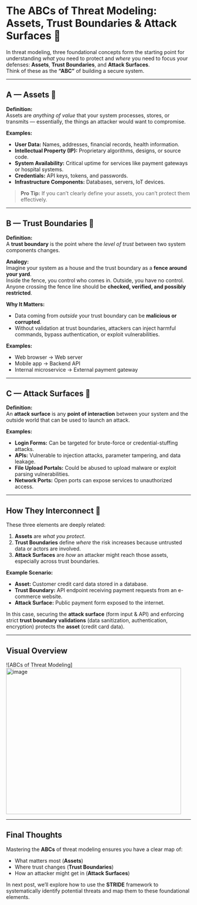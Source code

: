 # The ABCs of Threat Modeling: Assets, Trust Boundaries & Attack Surfaces 🔐

In threat modeling, three foundational concepts form the starting point for understanding *what* you need to protect and *where* you need to focus your defenses: **Assets**, **Trust Boundaries**, and **Attack Surfaces**.  
Think of these as the **“ABC”** of building a secure system.

---

## A — Assets 💎

**Definition:**  
Assets are *anything of value* that your system processes, stores, or transmits — essentially, the things an attacker would want to compromise.

**Examples:**
- **User Data:** Names, addresses, financial records, health information.
- **Intellectual Property (IP):** Proprietary algorithms, designs, or source code.
- **System Availability:** Critical uptime for services like payment gateways or hospital systems.
- **Credentials:** API keys, tokens, and passwords.
- **Infrastructure Components:** Databases, servers, IoT devices.

> **Pro Tip:** If you can’t clearly define your assets, you can’t protect them effectively.

---

## B — Trust Boundaries 🚧

**Definition:**  
A **trust boundary** is the point where the *level of trust* between two system components changes.

**Analogy:**  
Imagine your system as a house and the trust boundary as a **fence around your yard**.  
Inside the fence, you control who comes in. Outside, you have no control. Anyone crossing the fence line should be **checked, verified, and possibly restricted**.

**Why It Matters:**  
- Data coming from *outside* your trust boundary can be **malicious or corrupted**.
- Without validation at trust boundaries, attackers can inject harmful commands, bypass authentication, or exploit vulnerabilities.

**Examples:**
- Web browser → Web server
- Mobile app → Backend API
- Internal microservice → External payment gateway

---

## C — Attack Surfaces 🎯

**Definition:**  
An **attack surface** is any **point of interaction** between your system and the outside world that can be used to launch an attack.

**Examples:**
- **Login Forms:** Can be targeted for brute-force or credential-stuffing attacks.
- **APIs:** Vulnerable to injection attacks, parameter tampering, and data leakage.
- **File Upload Portals:** Could be abused to upload malware or exploit parsing vulnerabilities.
- **Network Ports:** Open ports can expose services to unauthorized access.

---

## How They Interconnect 🔄

These three elements are deeply related:

1. **Assets** are *what you protect*.  
2. **Trust Boundaries** define *where* the risk increases because untrusted data or actors are involved.  
3. **Attack Surfaces** are *how* an attacker might reach those assets, especially across trust boundaries.

**Example Scenario:**  
- **Asset:** Customer credit card data stored in a database.  
- **Trust Boundary:** API endpoint receiving payment requests from an e-commerce website.  
- **Attack Surface:** Public payment form exposed to the internet.

In this case, securing the **attack surface** (form input & API) and enforcing strict **trust boundary validations** (data sanitization, authentication, encryption) protects the **asset** (credit card data).

---

## Visual Overview

![ABCs of Threat Modeling]
<img width="477" height="398" alt="image" src="https://github.com/user-attachments/assets/4741bb52-7047-40e3-b8c2-a5d175183e09" />

---

## Final Thoughts

Mastering the **ABCs** of threat modeling ensures you have a clear map of:
- What matters most (**Assets**)
- Where trust changes (**Trust Boundaries**)
- How an attacker might get in (**Attack Surfaces**)

In next post, we’ll explore how to use the **STRIDE** framework to systematically identify potential threats and map them to these foundational elements.
